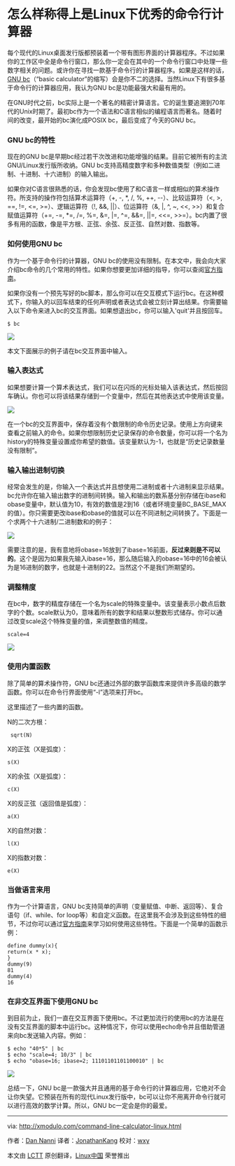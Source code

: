 怎么样称得上是Linux下优秀的命令行计算器
================================================================================
每个现代的Linux桌面发行版都预装着一个带有图形界面的计算器程序。不过如果你的工作区中全是命令行窗口，那么你一定会在其中的一个命令行窗口中处理一些数字相关的问题。或许你在寻找一款基于命令行的计算器程序。如果是这样的话，[GNU bc][1]（“basic calculator”的缩写）会是你不二的选择。当然Linux下有很多基于命令行的计算器应用，我认为GNU bc是功能最强大和最有用的。

在GNU时代之前，bc实际上是一个著名的精密计算语言。它的诞生要追溯到70年代的Unix时期了。最初bc作为一个语法和C语言相似的编程语言而著名。随着时间的改变，最开始的bc演化成POSIX bc，最后变成了今天的GNU bc。

### GNU bc的特性 ###

现在的GNU bc是早期bc经过若干次改进和功能增强的结果。目前它被所有的主流GNU/Linux发行版所收纳。GNU bc支持高精度数字和多种数值类型（例如二进制、十进制、十六进制）的输入输出。

如果你对C语言很熟悉的话，你会发现bc使用了和C语言一样或相似的算术操作符。所支持的操作符包括算术运算符（+, -, *, /, %, ++, --）、比较运算符（<, >, ==, !=, <=, >=）、逻辑运算符（!, &&, ||）、位运算符（&, |, ^, ~, <<, >>）和复合赋值运算符（+=, -=, *=, /=, %=, &=, |=, ^=, &&=, ||=, <<=, >>=）。bc内置了很多有用的函数，像是平方根、正弦、余弦、反正弦、自然对数、指数等。

### 如何使用GNU bc ###

作为一个基于命令行的计算器，GNU bc的使用没有限制。在本文中，我会向大家介绍bc命令的几个常用的特性。如果你想要更加详细的指导，你可以查阅[官方指南][2]。

如果你没有一个预先写好的bc脚本，那么你可以在交互模式下运行bc。在这种模式下，你输入的以回车结束的任何声明或者表达式会被立刻计算出结果。你需要输入以下命令来进入bc的交互界面。如果想退出bc，你可以输入'quit'并且按回车。

    $ bc 

![](https://farm4.staticflickr.com/3939/15403325480_d0db97d427_z.jpg)

本文下面展示的例子请在bc交互界面中输入。

### 输入表达式 ###

如果想要计算一个算术表达式，我们可以在闪烁的光标处输入该表达式，然后按回车确认。你也可以将该结果存储到一个变量中，然后在其他表达式中使用该变量。

![](https://farm6.staticflickr.com/5604/15403325460_b004b3f8da_o.png)

在一个bc的交互界面中，保存着没有个数限制的命令历史记录。使用上方向键来查看之前输入的命令。如果你想限制历史记录保存的命令数量，你可以将一个名为history的特殊变量设置成你希望的数值。该变量默认为-1，也就是“历史记录数量没有限制”。

### 输入输出进制切换 ###

经常会发生的是，你输入一个表达式并且想使用二进制或者十六进制来显示结果。bc允许你在输入输出数字的进制间转换。输入和输出的数系基分别存储在ibase和obase变量中，默认值为10，有效的数值是2到16（或者环境变量BC_BASE_MAX的值）。你只需要更改ibase和obase的值就可以在不同进制之间转换了。下面是一个求两个十六进制/二进制数和的例子：

![](https://farm6.staticflickr.com/5604/15402320019_f01325f199_z.jpg)

需要注意的是，我有意地将obase=16放到了ibase=16前面，**反过来则是不可以的**。这个是因为如果我先输入ibase=16，那么随后输入的obase=16中的16会被认为是16进制的数字，也就是十进制的22。当然这个不是我们所期望的。

### 调整精度 ###

在bc中，数字的精度存储在一个名为scale的特殊变量中。该变量表示小数点后数字的个数。scale默认为0，意味着所有的数字和结果以整数形式储存。你可以通过改变scale这个特殊变量的值，来调整数值的精度。

    scale=4 

![](https://farm6.staticflickr.com/5597/15586279541_211312597b.jpg)

### 使用内置函数 ###

除了简单的算术操作符，GNU bc还通过外部的数学函数库来提供许多高级的数学函数。你可以在命令行界面使用“-l”选项来打开bc。

这里描述了一些内置的函数。

N的二次方根：

     sqrt(N) 

X的正弦（X是弧度）：

    s(X)

X的余弦（X是弧度）：

    c(X)

X的反正弦（返回值是弧度）：

    a(X)

X的自然对数：

    l(X)

X的指数对数：

    e(X) 

### 当做语言来用 ###

作为一个计算语言，GNU bc支持简单的声明（变量赋值、中断、返回等）、复合语句（if、while、for loop等）和自定义函数。在这里我不会涉及到这些特性的细节，不过你可以通过[官方指南][2]来学习如何使用这些特性。下面是一个简单的函数示例：

    define dummy(x){
    return(x * x);
    }
    dummy(9)
    81
    dummy(4)
    16 

### 在非交互界面下使用GNU bc ###

到目前为止，我们一直在交互界面下使用bc。不过更加流行的使用bc的方法是在没有交互界面的脚本中运行bc。这种情况下，你可以使用echo命令并且借助管道来向bc发送输入内容。例如：

    $ echo "40*5" | bc
    $ echo "scale=4; 10/3" | bc
    $ echo "obase=16; ibase=2; 11101101101100010" | bc

![](https://farm4.staticflickr.com/3943/15565252976_f50f453c7f_z.jpg)

总结一下，GNU bc是一款强大并且通用的基于命令行的计算器应用，它绝对不会让你失望。它预装在所有的现代Linux发行版中，bc可以让你不用离开命令行就可以进行高效的数学计算。所以，GNU bc一定会是你的最爱。

--------------------------------------------------------------------------------

via: http://xmodulo.com/command-line-calculator-linux.html

作者：[Dan Nanni][a]
译者：[JonathanKang](https://github.com/JonathanKang)
校对：[wxy](https://github.com/wxy)

本文由 [LCTT](https://github.com/LCTT/TranslateProject) 原创翻译，[Linux中国](http://linux.cn/) 荣誉推出

[a]:http://xmodulo.com/author/nanni
[1]:http://www.gnu.org/software/bc/
[2]:https://www.gnu.org/software/bc/manual/bc.html

